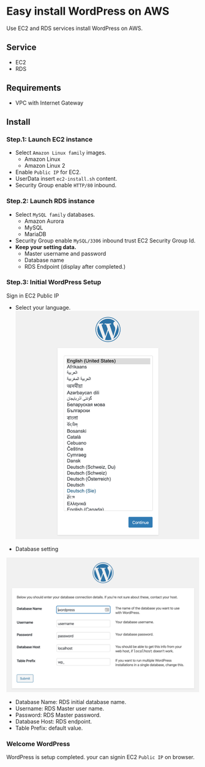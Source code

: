 # Easy install WordPress on AWS

Use EC2 and RDS services install WordPress on AWS.

## Service

- EC2
- RDS

## Requirements

- VPC with Internet Gateway

## Install

### Step.1: Launch EC2 instance

- Select `Amazon Linux family` images.
  - Amazon Linux
  - Amazon Linux 2
- Enable `Public IP` for EC2.
- UserData insert `ec2-install.sh` content.
- Security Group enable `HTTP/80` inbound.

### Step.2: Launch RDS instance

- Select `MySQL family` databases.
  - Amazon Aurora
  - MySQL
  - MariaDB
- Security Group enable `MySQL/3306` inbound trust EC2 Security Group Id.
- **Keep your setting data.**
  - Master username and password
  - Database name
  - RDS Endpoint (display after completed.)

### Step.3: Initial WordPress Setup

Sign in EC2 Public IP

- Select your language.
![](welcome.png)

- Database setting

![](database-setting.png)

  - Database Name: RDS initial database name.
  - Username: RDS Master user name.
  - Password: RDS Master password.
  - Database Host: RDS endpoint.
  - Table Prefix: default value.

### Welcome WordPress 

WordPress is setup completed. your can signin EC2 `Public IP` on browser.